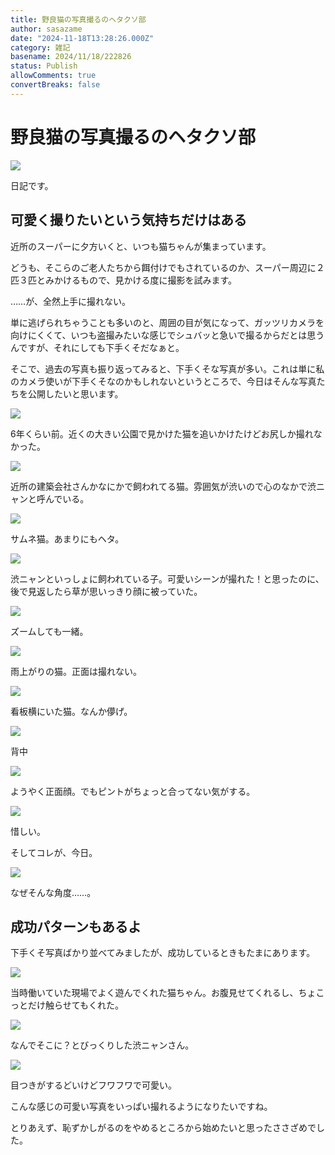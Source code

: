 ```yaml
---
title: 野良猫の写真撮るのヘタクソ部
author: sasazame
date: "2024-11-18T13:28:26.000Z"
category: 雑記
basename: 2024/11/18/222826
status: Publish
allowComments: true
convertBreaks: false
---
```

# 野良猫の写真撮るのヘタクソ部

![](https://cdn-ak.f.st-hatena.com/images/fotolife/s/sasazame/20241118/20241118221314.png)

日記です。

<!-- Extended Body -->

## 可愛く撮りたいという気持ちだけはある

近所のスーパーに夕方いくと、いつも猫ちゃんが集まっています。

どうも、そこらのご老人たちから餌付けでもされているのか、スーパー周辺に２匹３匹とみかけるもので、見かける度に撮影を試みます。

……が、全然上手に撮れない。

単に逃げられちゃうことも多いのと、周囲の目が気になって、ガッツリカメラを向けにくくて、いつも盗撮みたいな感じでシュバッと急いで撮るからだとは思うんですが、それにしても下手くそだなぁと。

そこで、過去の写真も振り返ってみると、下手くそな写真が多い。これは単に私のカメラ使いが下手くそなのかもしれないというところで、今日はそんな写真たちを公開したいと思います。

![](https://cdn-ak.f.st-hatena.com/images/fotolife/s/sasazame/20241118/20241118220954.png)

6年くらい前。近くの大きい公園で見かけた猫を追いかけたけどお尻しか撮れなかった。

![](https://cdn-ak.f.st-hatena.com/images/fotolife/s/sasazame/20241118/20241118221125.png)

近所の建築会社さんかなにかで飼われてる猫。雰囲気が渋いので心のなかで渋ニャンと呼んでいる。

![](https://cdn-ak.f.st-hatena.com/images/fotolife/s/sasazame/20241118/20241118221237.png)

サムネ猫。あまりにもヘタ。

![](https://cdn-ak.f.st-hatena.com/images/fotolife/s/sasazame/20241118/20241118221357.png)

渋ニャンといっしょに飼われている子。可愛いシーンが撮れた！と思ったのに、後で見返したら草が思いっきり顔に被っていた。

![](https://cdn-ak.f.st-hatena.com/images/fotolife/s/sasazame/20241118/20241118221441.png)

ズームしても一緒。

![](https://cdn-ak.f.st-hatena.com/images/fotolife/s/sasazame/20241118/20241118221511.png)

雨上がりの猫。正面は撮れない。

![](https://cdn-ak.f.st-hatena.com/images/fotolife/s/sasazame/20241118/20241118221642.png)

看板横にいた猫。なんか儚げ。

![](https://cdn-ak.f.st-hatena.com/images/fotolife/s/sasazame/20241118/20241118221722.png)

背中

![](https://cdn-ak.f.st-hatena.com/images/fotolife/s/sasazame/20241118/20241118221741.png)

ようやく正面顔。でもピントがちょっと合ってない気がする。

![](https://cdn-ak.f.st-hatena.com/images/fotolife/s/sasazame/20241118/20241118221828.png)

惜しい。

そしてコレが、今日。

![](https://cdn-ak.f.st-hatena.com/images/fotolife/s/sasazame/20241118/20241118221855.png)

なぜそんな角度……。

## 成功パターンもあるよ

下手くそ写真ばかり並べてみましたが、成功しているときもたまにあります。

![](https://cdn-ak.f.st-hatena.com/images/fotolife/s/sasazame/20241118/20241118222602.gif)

当時働いていた現場でよく遊んでくれた猫ちゃん。お腹見せてくれるし、ちょこっとだけ触らせてもくれた。

![](https://cdn-ak.f.st-hatena.com/images/fotolife/s/sasazame/20241118/20241118222053.png)

なんでそこに？とびっくりした渋ニャンさん。

![](https://cdn-ak.f.st-hatena.com/images/fotolife/s/sasazame/20241118/20241118222129.png)

目つきがするどいけどフワフワで可愛い。

こんな感じの可愛い写真をいっぱい撮れるようになりたいですね。

とりあえず、恥ずかしがるのをやめるところから始めたいと思ったささざめでした。
